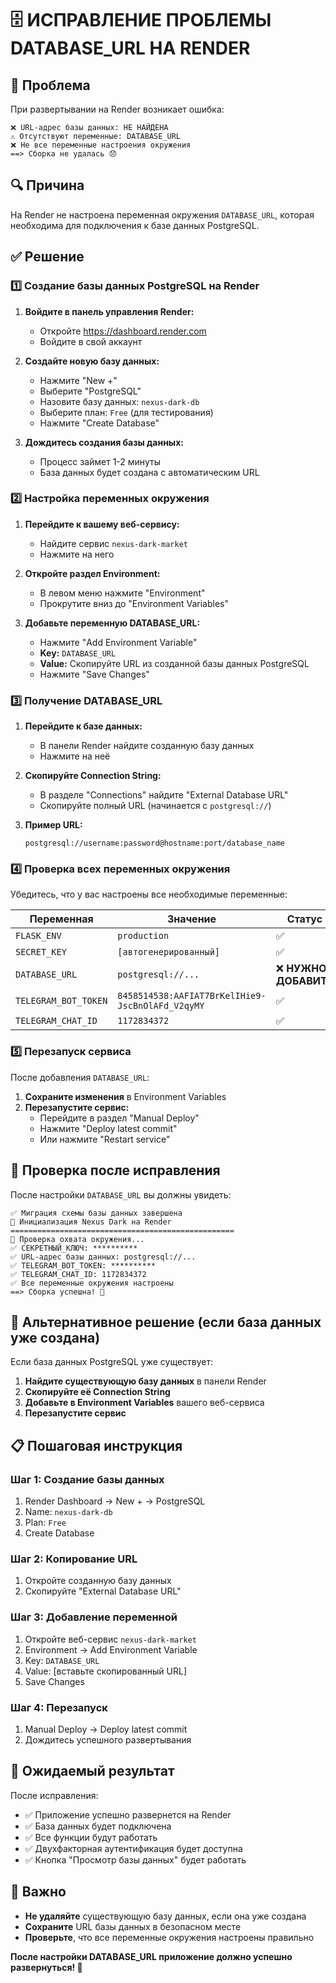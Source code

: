 # 🗄️ ИСПРАВЛЕНИЕ ПРОБЛЕМЫ DATABASE_URL НА RENDER

## 🚨 Проблема
При развертывании на Render возникает ошибка:
```
❌ URL-адрес базы данных: НЕ НАЙДЕНА
⚠️ Отсутствуют переменные: DATABASE_URL
❌ Не все переменные настроения окружения
==> Сборка не удалась 😞
```

## 🔍 Причина
На Render не настроена переменная окружения `DATABASE_URL`, которая необходима для подключения к базе данных PostgreSQL.

## ✅ Решение

### 1️⃣ Создание базы данных PostgreSQL на Render

1. **Войдите в панель управления Render:**
   - Откройте https://dashboard.render.com
   - Войдите в свой аккаунт

2. **Создайте новую базу данных:**
   - Нажмите "New +"
   - Выберите "PostgreSQL"
   - Назовите базу данных: `nexus-dark-db`
   - Выберите план: `Free` (для тестирования)
   - Нажмите "Create Database"

3. **Дождитесь создания базы данных:**
   - Процесс займет 1-2 минуты
   - База данных будет создана с автоматическим URL

### 2️⃣ Настройка переменных окружения

1. **Перейдите к вашему веб-сервису:**
   - Найдите сервис `nexus-dark-market`
   - Нажмите на него

2. **Откройте раздел Environment:**
   - В левом меню нажмите "Environment"
   - Прокрутите вниз до "Environment Variables"

3. **Добавьте переменную DATABASE_URL:**
   - Нажмите "Add Environment Variable"
   - **Key:** `DATABASE_URL`
   - **Value:** Скопируйте URL из созданной базы данных PostgreSQL
   - Нажмите "Save Changes"

### 3️⃣ Получение DATABASE_URL

1. **Перейдите к базе данных:**
   - В панели Render найдите созданную базу данных
   - Нажмите на неё

2. **Скопируйте Connection String:**
   - В разделе "Connections" найдите "External Database URL"
   - Скопируйте полный URL (начинается с `postgresql://`)

3. **Пример URL:**
   ```
   postgresql://username:password@hostname:port/database_name
   ```

### 4️⃣ Проверка всех переменных окружения

Убедитесь, что у вас настроены все необходимые переменные:

| Переменная | Значение | Статус |
|------------|----------|---------|
| `FLASK_ENV` | `production` | ✅ |
| `SECRET_KEY` | `[автогенерированный]` | ✅ |
| `DATABASE_URL` | `postgresql://...` | ❌ **НУЖНО ДОБАВИТЬ** |
| `TELEGRAM_BOT_TOKEN` | `8458514538:AAFIAT7BrKelIHie9-JscBnOlAFd_V2qyMY` | ✅ |
| `TELEGRAM_CHAT_ID` | `1172834372` | ✅ |

### 5️⃣ Перезапуск сервиса

После добавления `DATABASE_URL`:
1. **Сохраните изменения** в Environment Variables
2. **Перезапустите сервис:**
   - Перейдите в раздел "Manual Deploy"
   - Нажмите "Deploy latest commit"
   - Или нажмите "Restart service"

## 🧪 Проверка после исправления

После настройки `DATABASE_URL` вы должны увидеть:
```
✅ Миграция схемы базы данных завершена
🚀 Инициализация Nexus Dark на Render
==================================================
🔧 Проверка охвата окружения...
✅ СЕКРЕТНЫЙ_КЛЮЧ: **********
✅ URL-адрес базы данных: postgresql://...
✅ TELEGRAM_BOT_TOKEN: **********
✅ TELEGRAM_CHAT_ID: 1172834372
✅ Все переменные окружения настроены
==> Сборка успешна! 🎉
```

## 🔧 Альтернативное решение (если база данных уже создана)

Если база данных PostgreSQL уже существует:

1. **Найдите существующую базу данных** в панели Render
2. **Скопируйте её Connection String**
3. **Добавьте в Environment Variables** вашего веб-сервиса
4. **Перезапустите сервис**

## 📋 Пошаговая инструкция

### Шаг 1: Создание базы данных
1. Render Dashboard → New + → PostgreSQL
2. Name: `nexus-dark-db`
3. Plan: `Free`
4. Create Database

### Шаг 2: Копирование URL
1. Откройте созданную базу данных
2. Скопируйте "External Database URL"

### Шаг 3: Добавление переменной
1. Откройте веб-сервис `nexus-dark-market`
2. Environment → Add Environment Variable
3. Key: `DATABASE_URL`
4. Value: [вставьте скопированный URL]
5. Save Changes

### Шаг 4: Перезапуск
1. Manual Deploy → Deploy latest commit
2. Дождитесь успешного развертывания

## 🎯 Ожидаемый результат

После исправления:
- ✅ Приложение успешно развернется на Render
- ✅ База данных будет подключена
- ✅ Все функции будут работать
- ✅ Двухфакторная аутентификация будет доступна
- ✅ Кнопка "Просмотр базы данных" будет работать

## 🚨 Важно

- **Не удаляйте** существующую базу данных, если она уже создана
- **Сохраните** URL базы данных в безопасном месте
- **Проверьте**, что все переменные окружения настроены правильно

**После настройки DATABASE_URL приложение должно успешно развернуться! 🎉**
